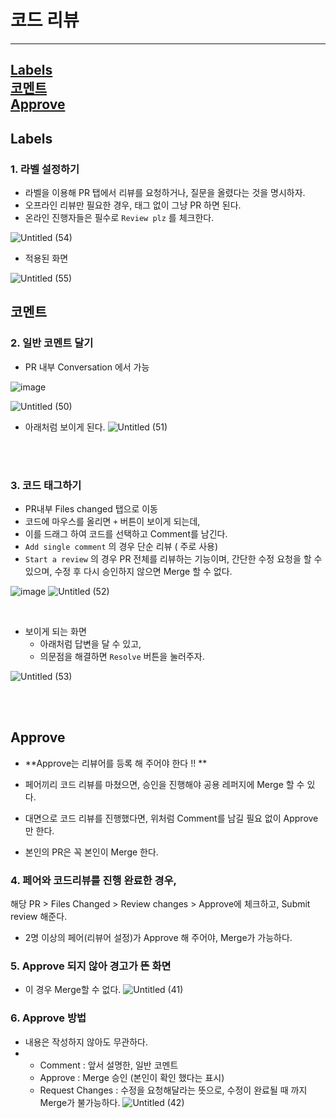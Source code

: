 # 코드 리뷰

---

[Labels](#Labels)
<br>
[코멘트](#코멘트)
<br>
[Approve](#Approve)
--- 


## Labels

### 1. 라벨 설정하기

- 라벨을 이용해 PR 탭에서 리뷰를 요청하거나, 질문을 올렸다는 것을 명시하자.
- 오프라인 리뷰만 필요한 경우, 태그 없이 그냥 PR 하면 된다.
- 온라인 진행자들은 필수로 `Review plz` 를 체크한다.

![Untitled (54)](https://github.com/SSAFY-10th-Seoul17/algorithm_ssafy/assets/99643732/6de814e7-0b90-4d6d-9191-ec01cf701f55)

- 적용된 화면

![Untitled (55)](https://github.com/SSAFY-10th-Seoul17/algorithm_ssafy/assets/99643732/2a637b14-1f27-49a2-8598-f218a346bb0a)



## 코멘트


### 2. 일반 코멘트 달기

- PR 내부 Conversation 에서 가능



![image](https://github.com/SSAFY-10th-Seoul17/algorithm_ssafy/assets/99643732/193069c1-6393-4322-a2e0-d4afc0b96e0e)

![Untitled (50)](https://github.com/SSAFY-10th-Seoul17/algorithm_ssafy/assets/99643732/4cdc6fbe-9d5c-41d6-853a-b78ac775a7d4)
- 아래처럼 보이게 된다.
![Untitled (51)](https://github.com/SSAFY-10th-Seoul17/algorithm_ssafy/assets/99643732/a49c8ce9-3b82-4aad-9594-1074a2821b27)


<br><br>

### 3. 코드 태그하기

- PR내부 Files changed 탭으로 이동
- 코드에 마우스를 올리면 `+` 버튼이 보이게 되는데,
- 이를 드래그 하여 코드를 선택하고 Comment를 남긴다.
- `Add single comment` 의 경우 단순 리뷰 ( 주로 사용)
- `Start a review` 의 경우 PR 전체를 리뷰하는 기능이며, 간단한 수정 요청을 할 수 있으며, 수정 후 다시 승인하지 않으면 Merge 할 수 없다.

![image](https://github.com/SSAFY-10th-Seoul17/algorithm_ssafy/assets/99643732/693a90c2-cb0e-4e89-b146-b08399e3b239)
![Untitled (52)](https://github.com/SSAFY-10th-Seoul17/algorithm_ssafy/assets/99643732/65214054-a28a-433f-9106-dea101e19f4a)


<br>

- 보이게 되는 화면
    - 아래처럼 답변을 달 수 있고,
    - 의문점을 해결하면 `Resolve` 버튼을 눌러주자.
 
![Untitled (53)](https://github.com/SSAFY-10th-Seoul17/algorithm_ssafy/assets/99643732/8f57db94-ab82-47d5-810c-10af2b45df1a)

<br><br>

## Approve
- **Approve는 리뷰어를 등록 해 주어야 한다 !! **


- 페어끼리 코드 리뷰를 마쳤으면, 승인을 진행해야 공용 레퍼지에 Merge 할 수 있다.
- 대면으로 코드 리뷰를 진행했다면, 위처럼 Comment를 남길 필요 없이 Approve만 한다.
- 본인의 PR은 꼭 본인이 Merge 한다.


### 4. 페어와 코드리뷰를 진행 완료한 경우,
해당 PR > Files Changed > Review changes > Approve에 체크하고,
Submit review 해준다.

- 2명 이상의 페어(리뷰어 설정)가 Approve 해 주어야, Merge가 가능하다.

### 5. Approve 되지 않아 경고가 뜬 화면
- 이 경우 Merge할 수 없다.
![Untitled (41)](https://github.com/SSAFY-10th-Seoul17/algorithm_ssafy/assets/99643732/104af712-492f-4ffe-a4ce-0004bc6b4929)




### 6. Approve 방법

- 내용은 작성하지 않아도 무관하다.
- 
    - Comment : 앞서 설명한, 일반 코멘트
    - Approve : Merge 승인 (본인이 확인 했다는 표시) 
    - Request Changes : 수정을 요청해달라는 뜻으로, 수정이 완료될 때 까지 Merge가 불가능하다.
![Untitled (42)](https://github.com/SSAFY-10th-Seoul17/algorithm_ssafy/assets/99643732/d5ca6cc0-9234-4cb8-b1a8-fecd1c7fd7a1)





